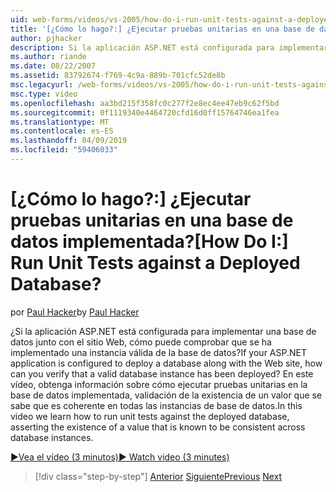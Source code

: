 ```yaml
---
uid: web-forms/videos/vs-2005/how-do-i-run-unit-tests-against-a-deployed-database
title: '[¿Cómo lo hago?:] ¿Ejecutar pruebas unitarias en una base de datos implementada? | Microsoft Docs'
author: pjhacker
description: Si la aplicación ASP.NET está configurada para implementar una base de datos junto con el sitio Web, ¿cómo puedo comprobar que se ha implementado una instancia de base de datos válido?...
ms.author: riande
ms.date: 08/22/2007
ms.assetid: 83792674-f769-4c9a-889b-701cfc52de8b
msc.legacyurl: /web-forms/videos/vs-2005/how-do-i-run-unit-tests-against-a-deployed-database
msc.type: video
ms.openlocfilehash: aa3bd215f358fc0c277f2e8ec4ee47eb9c62f5bd
ms.sourcegitcommit: 0f1119340e4464720cfd16d0ff15764746ea1fea
ms.translationtype: MT
ms.contentlocale: es-ES
ms.lasthandoff: 04/09/2019
ms.locfileid: "59406033"
---
```

# <a name="how-do-i-run-unit-tests-against-a-deployed-database"></a><span data-ttu-id="362c0-104">[¿Cómo lo hago?:] ¿Ejecutar pruebas unitarias en una base de datos implementada?</span><span class="sxs-lookup"><span data-stu-id="362c0-104">[How Do I:] Run Unit Tests against a Deployed Database?</span></span>

<span data-ttu-id="362c0-105">por [Paul Hacker](https://github.com/pjhacker)</span><span class="sxs-lookup"><span data-stu-id="362c0-105">by [Paul Hacker](https://github.com/pjhacker)</span></span>

<span data-ttu-id="362c0-106">¿Si la aplicación ASP.NET está configurada para implementar una base de datos junto con el sitio Web, cómo puede comprobar que se ha implementado una instancia válida de la base de datos?</span><span class="sxs-lookup"><span data-stu-id="362c0-106">If your ASP.NET application is configured to deploy a database along with the Web site, how can you verify that a valid database instance has been deployed?</span></span> <span data-ttu-id="362c0-107">En este vídeo, obtenga información sobre cómo ejecutar pruebas unitarias en la base de datos implementada, validación de la existencia de un valor que se sabe que es coherente en todas las instancias de base de datos.</span><span class="sxs-lookup"><span data-stu-id="362c0-107">In this video we learn how to run unit tests against the deployed database, asserting the existence of a value that is known to be consistent across database instances.</span></span>

[<span data-ttu-id="362c0-108">&#9654;Vea el vídeo (3 minutos)</span><span class="sxs-lookup"><span data-stu-id="362c0-108">&#9654; Watch video (3 minutes)</span></span>](https://channel9.msdn.com/Blogs/ASP-NET-Site-Videos/how-do-i-run-unit-tests-against-a-deployed-database)

> [!div class="step-by-step"]
> <span data-ttu-id="362c0-109">[Anterior](how-do-i-deploy-a-web-application-during-a-team-build.md)
> [Siguiente](how-do-i-enable-code-coverage-and-profiling-in-production-applications.md)</span><span class="sxs-lookup"><span data-stu-id="362c0-109">[Previous](how-do-i-deploy-a-web-application-during-a-team-build.md)
[Next](how-do-i-enable-code-coverage-and-profiling-in-production-applications.md)</span></span>
